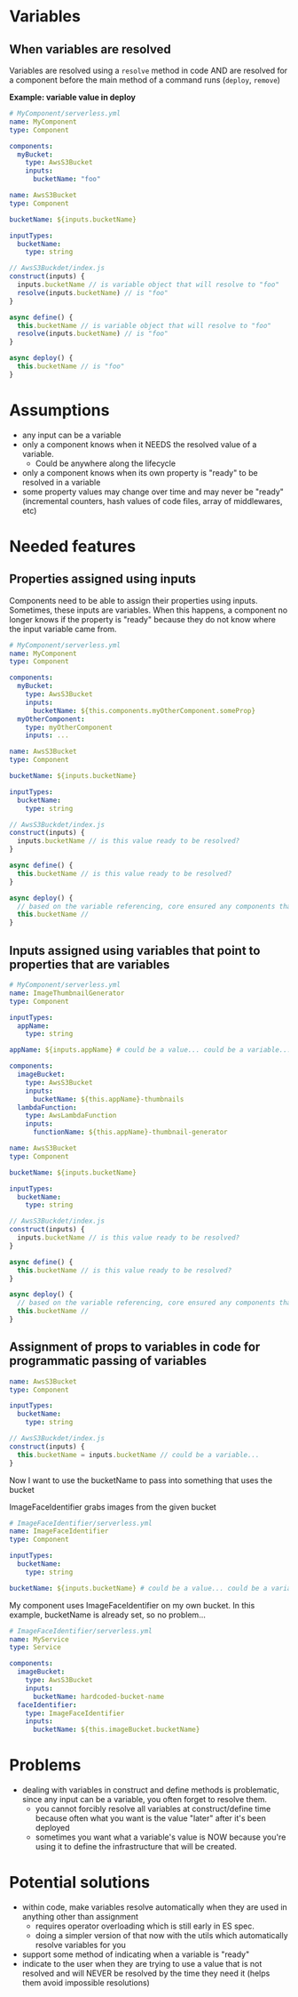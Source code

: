 # Variables


## When variables are resolved

Variables are resolved using a `resolve` method in code AND are resolved for a component before the main method of a command runs (`deploy`, `remove`)


**Example: variable value in deploy**

```yaml
# MyComponent/serverless.yml
name: MyComponent
type: Component

components:
  myBucket:
    type: AwsS3Bucket
    inputs:
      bucketName: "foo"
```


```yaml
name: AwsS3Bucket
type: Component

bucketName: ${inputs.bucketName}

inputTypes:
  bucketName:
    type: string
```

```js
// AwsS3Buckdet/index.js
construct(inputs) {
  inputs.bucketName // is variable object that will resolve to "foo"
  resolve(inputs.bucketName) // is "foo"
}

async define() {
  this.bucketName // is variable object that will resolve to "foo"
  resolve(inputs.bucketName) // is "foo"
}

async deploy() {
  this.bucketName // is "foo"
}
```



# Assumptions
- any input can be a variable
- only a component knows when it NEEDS the resolved value of a variable.
  - Could be anywhere along the lifecycle
- only a component knows when its own property is "ready" to be resolved in a variable
- some property values may change over time and may never be "ready" (incremental counters, hash values of code files, array of middlewares, etc)



# Needed features

## Properties assigned using inputs
Components need to be able to assign their properties using inputs. Sometimes, these inputs are variables. When this happens, a component no longer knows if the property is "ready" because they do not know where the input variable came from.


```yaml
# MyComponent/serverless.yml
name: MyComponent
type: Component

components:
  myBucket:
    type: AwsS3Bucket
    inputs:
      bucketName: ${this.components.myOtherComponent.someProp}
  myOtherComponent:
    type: myOtherComponent
    inputs: ...
```


```yaml
name: AwsS3Bucket
type: Component

bucketName: ${inputs.bucketName}

inputTypes:
  bucketName:
    type: string
```

```js
// AwsS3Buckdet/index.js
construct(inputs) {
  inputs.bucketName // is this value ready to be resolved?
}

async define() {
  this.bucketName // is this value ready to be resolved?
}

async deploy() {
  // based on the variable referencing, core ensured any components that this component's properties reference with variables have completed their deployments before calling deploy on this component. Core forcibly resolves the property variables and "hopes for the best". No guarantees though that those variables are meaningful.
  this.bucketName //
}
```


## Inputs assigned using variables that point to properties that are variables

```yaml
# MyComponent/serverless.yml
name: ImageThumbnailGenerator
type: Component

inputTypes:
  appName:
    type: string

appName: ${inputs.appName} # could be a value... could be a variable....

components:
  imageBucket:
    type: AwsS3Bucket
    inputs:
      bucketName: ${this.appName}-thumbnails
  lambdaFunction:
    type: AwsLambdaFunction
    inputs:
      functionName: ${this.appName}-thumbnail-generator
```


```yaml
name: AwsS3Bucket
type: Component

bucketName: ${inputs.bucketName}

inputTypes:
  bucketName:
    type: string
```

```js
// AwsS3Buckdet/index.js
construct(inputs) {
  inputs.bucketName // is this value ready to be resolved?
}

async define() {
  this.bucketName // is this value ready to be resolved?
}

async deploy() {
  // based on the variable referencing, core ensured any components that this component's properties reference with variables have completed their deployments before calling deploy on this component. Core forcibly resolves the property variables and "hopes for the best". No guarantees though that those variables are meaningful.
  this.bucketName //
}
```


## Assignment of props to variables in code for programmatic passing of variables

```yaml
name: AwsS3Bucket
type: Component

inputTypes:
  bucketName:
    type: string
```

```js
// AwsS3Buckdet/index.js
construct(inputs) {
  this.bucketName = inputs.bucketName // could be a variable...
}
```


Now I want to use the bucketName to pass into something that uses the bucket

ImageFaceIdentifier grabs images from the given bucket  
```yaml
# ImageFaceIdentifier/serverless.yml
name: ImageFaceIdentifier
type: Component

inputTypes:
  bucketName:
    type: string

bucketName: ${inputs.bucketName} # could be a value... could be a variable....
```


My component uses ImageFaceIdentifier on my own bucket. In this example, bucketName is already set, so no problem...
```yaml
# ImageFaceIdentifier/serverless.yml
name: MyService
type: Service

components:
  imageBucket:
    type: AwsS3Bucket
    inputs:
      bucketName: hardcoded-bucket-name
  faceIdentifier:
    type: ImageFaceIdentifier
    inputs:
      bucketName: ${this.imageBucket.bucketName}    
```


# Problems
- dealing with variables in construct and define methods is problematic, since any input can be a variable, you often forget to resolve them.
  - you cannot forcibly resolve all variables at construct/define time because often what you want is the value "later" after it's been deployed
  - sometimes you want what a variable's value is NOW because you're using it to define the infrastructure that will be created.  

# Potential solutions
- within code, make variables resolve automatically when they are used in anything other than assignment
  - requires operator overloading which is still early in ES spec.
  - doing a simpler version of that now with the utils which automatically resolve variables for you
- support some method of indicating when a variable is "ready"
- indicate to the user when they are trying to use a value that is not resolved and will NEVER be resolved by the time they need it (helps them avoid impossible resolutions)
